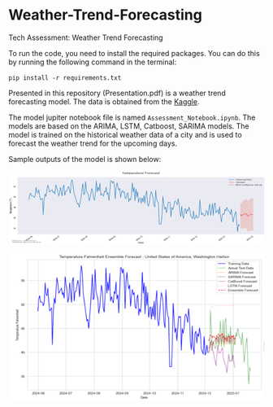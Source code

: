 # Weather-Trend-Forecasting
Tech Assessment: Weather Trend Forecasting

To run the code, you need to install the required packages. You can do this by running the following command in the terminal:
```
pip install -r requirements.txt
```

Presented in this repository (Presentation.pdf) is a weather trend forecasting model. The data is obtained from the [Kaggle](https://www.kaggle.com/datasets/nelgiriyewithana/global-weather-repository/data). 

The model jupiter notebook file is named `Assessment_Notebook.ipynb`. The models are based on the ARIMA, LSTM, Catboost, SARIMA models. The model is trained on the historical weather data of a city and is used to forecast the weather trend for the upcoming days.

Sample outputs of the model is shown below:

![img.png](img/img.png)

![img_1.png](img/img_1.png)
